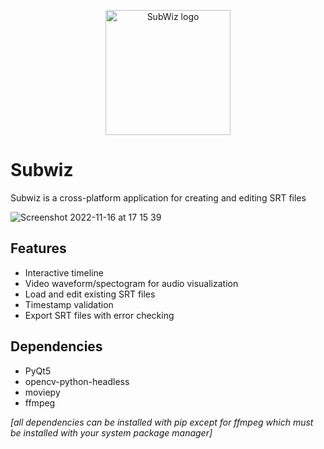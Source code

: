 <p align="center">
<img width="200" alt="SubWiz logo" src="https://user-images.githubusercontent.com/88731772/202248662-4f0fa4fc-8292-4921-aace-bf6b57ada9e5.png">
</p>

# Subwiz

Subwiz is a cross-platform application for creating and editing SRT files

![Screenshot 2022-11-16 at 17 15 39](https://user-images.githubusercontent.com/88731772/202248921-079a3819-324e-47bf-8f0c-5c7dd86649f0.png)

## Features
 - Interactive timeline 
 - Video waveform/spectogram for audio visualization
 - Load and edit existing SRT files
 - Timestamp validation
 - Export SRT files with error checking

## Dependencies
 - PyQt5
 - opencv-python-headless
 - moviepy
 - ffmpeg

*[all dependencies can be installed with pip except for ffmpeg which must be installed with your system package manager]*

